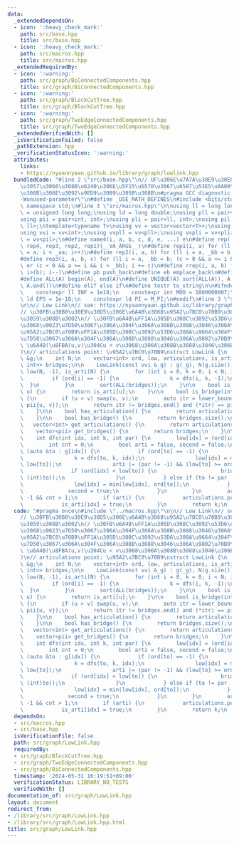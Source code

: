 ```yaml
---
data:
  _extendedDependsOn:
  - icon: ':heavy_check_mark:'
    path: src/base.hpp
    title: src/base.hpp
  - icon: ':heavy_check_mark:'
    path: src/macros.hpp
    title: src/macros.hpp
  _extendedRequiredBy:
  - icon: ':warning:'
    path: src/graph/BiConnectedComponents.hpp
    title: src/graph/BiConnectedComponents.hpp
  - icon: ':warning:'
    path: src/graph/BlockCutTree.hpp
    title: src/graph/BlockCutTree.hpp
  - icon: ':warning:'
    path: src/graph/TwoEdgeConnectedComponents.hpp
    title: src/graph/TwoEdgeConnectedComponents.hpp
  _extendedVerifiedWith: []
  _isVerificationFailed: false
  _pathExtension: hpp
  _verificationStatusIcon: ':warning:'
  attributes:
    links:
    - https://nyaannyaan.github.io/library/graph/lowlink.hpp
  bundledCode: "#line 2 \"src/base.hpp\"\n// UF\u306E\u7A7A\u30E9\u30E0\u30C0\u6E21\
    \u3057\u3066\u308B\u6240\u306E\u5F15\u6570\u3067\u6587\u53E5\u8A00\u308F\u308C\
    \u308B\u306E\u3092\u9ED9\u3089\u305B\u308B\n#pragma GCC diagnostic ignored \"\
    -Wunused-parameter\"\n#define _USE_MATH_DEFINES\n#include <bits/stdc++.h>\nusing\
    \ namespace std;\n#line 3 \"src/macros.hpp\"\n\nusing ll = long long;\nusing ull\
    \ = unsigned long long;\nusing ld = long double;\nusing pll = pair<ll, ll>;\n\
    using pii = pair<int, int>;\nusing pli = pair<ll, int>;\nusing pil = pair<int,\
    \ ll>;\ntemplate<typename T>\nusing vv = vector<vector<T>>;\nusing vvl = vv<ll>;\n\
    using vvi = vv<int>;\nusing vvpll = vv<pll>;\nusing vvpli = vv<pli>;\nusing vvpil\
    \ = vv<pil>;\n#define name4(i, a, b, c, d, e, ...) e\n#define rep(...) name4(__VA_ARGS__,\
    \ rep4, rep3, rep2, rep1)(__VA_ARGS__)\n#define rep1(i, a) for (ll i = 0, _aa\
    \ = a; i < _aa; i++)\n#define rep2(i, a, b) for (ll i = a, _bb = b; i < _bb; i++)\n\
    #define rep3(i, a, b, c) for (ll i = a, _bb = b; (c > 0 && a <= i && i < _bb)\
    \ or (c < 0 && a >= i && i > _bb); i += c)\n#define rrep(i, a, b) for (ll i=(a);\
    \ i>(b); i--)\n#define pb push_back\n#define eb emplace_back\n#define mkp make_pair\n\
    #define ALL(A) begin(A), end(A)\n#define UNIQUE(A) sort(ALL(A)), A.erase(unique(ALL(A)),\
    \ A.end())\n#define elif else if\n#define tostr to_string\n\n#ifndef CONSTANTS\n\
    \    constexpr ll INF = 1e18;\n    constexpr int MOD = 1000000007;\n    constexpr\
    \ ld EPS = 1e-10;\n    constexpr ld PI = M_PI;\n#endif\n#line 3 \"src/graph/LowLink.hpp\"\
    \n\n// Low Link\n// see: https://nyaannyaan.github.io/library/graph/lowlink.hpp\n\
    // \u30FB\u30B0\u30E9\u30D5\u306E\u6A4B\u3068\u95A2\u7BC0\u70B9\u3092\u5217\u6319\
    \u3059\u308B\u3002\n// \u30FB\u6A4B\uFF1A\u305D\u308C\u3092\u53D6\u308A\u9664\u304F\
    \u3068\u9023\u7D50\u3067\u306A\u304F\u306A\u308B\u3088\u3046\u306A\u8FBA\n// \u30FB\
    \u95A2\u7BC0\u70B9\uFF1A\u305D\u308C\u3092\u53D6\u308A\u9664\u304F\u3068\u9023\
    \u7D50\u3067\u306A\u304F\u306A\u308B\u3088\u3046\u306A\u9802\u70B9\n// bridge:\
    \ \u6A4B(\u8FBA(u,v)\u304Cu < v\u3068\u306A\u308B\u3088\u3046\u306B\u683C\u7D0D\
    )\n// articulations point: \u95A2\u7BC0\u70B9\nstruct LowLink {\n    const vvi\
    \ &g;\n    int N;\n    vector<int> ord, low, articulations, is_arti;\n    vector<pair<int,\
    \ int>> bridges;\n\n    LowLink(const vvi &_g) : g(_g), N(g.size()), ord(N, -1),\
    \ low(N, -1), is_arti(N) {\n        for (int i = 0, k = 0; i < N; i++) {\n   \
    \         if (ord[i] == -1) {\n                k = dfs(i, k, -1);\n          \
    \  }\n        }\n        sort(ALL(bridges));\n    }\n\n    bool is_articulation(int\
    \ u) {\n        return is_arti[u];\n    }\n\n    bool is_bridge(int u, int v)\
    \ {\n        if (u > v) swap(u, v);\n        auto itr = lower_bound(ALL(bridges),\
    \ pii{u, v});\n        return itr != bridges.end() and (*itr) == pii{u, v};\n\
    \    }\n\n    bool has_articulation() {\n        return articulations.size();\n\
    \    }\n\n    bool has_bridge() {\n        return bridges.size();\n    }\n\n \
    \   vector<int> get_articulations() {\n        return articulations;\n    }\n\n\
    \    vector<pii> get_bridges() {\n        return bridges;\n    }\n\nprivate:\n\
    \    int dfs(int idx, int k, int par) {\n        low[idx] = (ord[idx] = k++);\n\
    \        int cnt = 0;\n        bool arti = false, second = false;\n        for\
    \ (auto &to : g[idx]) {\n            if (ord[to] == -1) {\n                cnt++;\n\
    \                k = dfs(to, k, idx);\n                low[idx] = min(low[idx],\
    \ low[to]);\n                arti |= (par != -1) && (low[to] >= ord[idx]);\n \
    \               if (ord[idx] < low[to]) {\n                    bridges.emplace_back(minmax(idx,\
    \ (int)to));\n                }\n            } else if (to != par || second) {\n\
    \                low[idx] = min(low[idx], ord[to]);\n            } else {\n  \
    \              second = true;\n            }\n        }\n        arti |= par ==\
    \ -1 && cnt > 1;\n        if (arti) {\n            articulations.push_back(idx);\n\
    \            is_arti[idx] = true;\n        }\n        return k;\n    }\n};\n"
  code: "#pragma once\n#include \"../macros.hpp\"\n\n// Low Link\n// see: https://nyaannyaan.github.io/library/graph/lowlink.hpp\n\
    // \u30FB\u30B0\u30E9\u30D5\u306E\u6A4B\u3068\u95A2\u7BC0\u70B9\u3092\u5217\u6319\
    \u3059\u308B\u3002\n// \u30FB\u6A4B\uFF1A\u305D\u308C\u3092\u53D6\u308A\u9664\u304F\
    \u3068\u9023\u7D50\u3067\u306A\u304F\u306A\u308B\u3088\u3046\u306A\u8FBA\n// \u30FB\
    \u95A2\u7BC0\u70B9\uFF1A\u305D\u308C\u3092\u53D6\u308A\u9664\u304F\u3068\u9023\
    \u7D50\u3067\u306A\u304F\u306A\u308B\u3088\u3046\u306A\u9802\u70B9\n// bridge:\
    \ \u6A4B(\u8FBA(u,v)\u304Cu < v\u3068\u306A\u308B\u3088\u3046\u306B\u683C\u7D0D\
    )\n// articulations point: \u95A2\u7BC0\u70B9\nstruct LowLink {\n    const vvi\
    \ &g;\n    int N;\n    vector<int> ord, low, articulations, is_arti;\n    vector<pair<int,\
    \ int>> bridges;\n\n    LowLink(const vvi &_g) : g(_g), N(g.size()), ord(N, -1),\
    \ low(N, -1), is_arti(N) {\n        for (int i = 0, k = 0; i < N; i++) {\n   \
    \         if (ord[i] == -1) {\n                k = dfs(i, k, -1);\n          \
    \  }\n        }\n        sort(ALL(bridges));\n    }\n\n    bool is_articulation(int\
    \ u) {\n        return is_arti[u];\n    }\n\n    bool is_bridge(int u, int v)\
    \ {\n        if (u > v) swap(u, v);\n        auto itr = lower_bound(ALL(bridges),\
    \ pii{u, v});\n        return itr != bridges.end() and (*itr) == pii{u, v};\n\
    \    }\n\n    bool has_articulation() {\n        return articulations.size();\n\
    \    }\n\n    bool has_bridge() {\n        return bridges.size();\n    }\n\n \
    \   vector<int> get_articulations() {\n        return articulations;\n    }\n\n\
    \    vector<pii> get_bridges() {\n        return bridges;\n    }\n\nprivate:\n\
    \    int dfs(int idx, int k, int par) {\n        low[idx] = (ord[idx] = k++);\n\
    \        int cnt = 0;\n        bool arti = false, second = false;\n        for\
    \ (auto &to : g[idx]) {\n            if (ord[to] == -1) {\n                cnt++;\n\
    \                k = dfs(to, k, idx);\n                low[idx] = min(low[idx],\
    \ low[to]);\n                arti |= (par != -1) && (low[to] >= ord[idx]);\n \
    \               if (ord[idx] < low[to]) {\n                    bridges.emplace_back(minmax(idx,\
    \ (int)to));\n                }\n            } else if (to != par || second) {\n\
    \                low[idx] = min(low[idx], ord[to]);\n            } else {\n  \
    \              second = true;\n            }\n        }\n        arti |= par ==\
    \ -1 && cnt > 1;\n        if (arti) {\n            articulations.push_back(idx);\n\
    \            is_arti[idx] = true;\n        }\n        return k;\n    }\n};"
  dependsOn:
  - src/macros.hpp
  - src/base.hpp
  isVerificationFile: false
  path: src/graph/LowLink.hpp
  requiredBy:
  - src/graph/BlockCutTree.hpp
  - src/graph/TwoEdgeConnectedComponents.hpp
  - src/graph/BiConnectedComponents.hpp
  timestamp: '2024-05-31 16:19:51+09:00'
  verificationStatus: LIBRARY_NO_TESTS
  verifiedWith: []
documentation_of: src/graph/LowLink.hpp
layout: document
redirect_from:
- /library/src/graph/LowLink.hpp
- /library/src/graph/LowLink.hpp.html
title: src/graph/LowLink.hpp
---
```

